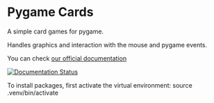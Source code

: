 # Pygame Cards

A simple card games for pygame.

Handles graphics and interaction with the mouse and pygame events.

You can check [our official documentation](https://pygame-cards.readthedocs.io)

[![Documentation Status](https://readthedocs.org/projects/pygame-cards/badge/?version=latest)](https://pygame-cards.readthedocs.io/en/latest/?badge=latest)


To install packages, first activate the virtual environment: source .venv/bin/activate